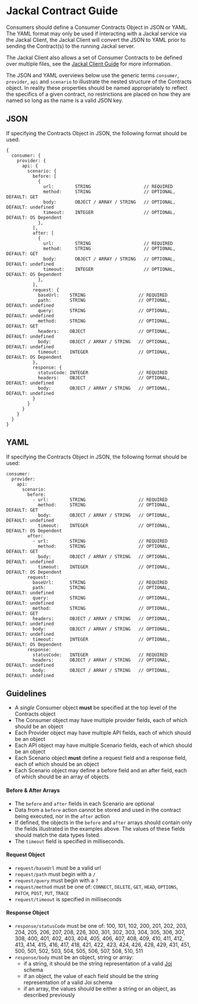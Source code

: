 # Jackal Contract Guide

Consumers should define a Consumer Contracts Object in JSON or YAML. The YAML format may only be used if interacting with a Jackal service via the Jackal Client, the Jackal Client will convert the JSON to YAML prior to sending the Contract(s) to the running Jackal server.

The Jackal Client also allows a set of Consumer Contracts to be defined over multiple files, see the [Jackal Client Guide](https://github.com/findmypast-oss/jackal/blob/master/docs/client.md) for more information.

The JSON and YAML overviews below use the generic terms `consumer`, `provider`, `api` and `scenario` to illustrate the nested structure of the Contracts object. In reality these properties should be named appropriately to reflect the specifics of a given contract, no restrictions are placed on how they are named so long as the name is a valid JSON key.

## JSON

If specifying the Contracts Object in JSON, the following format should be used:

```
{
  consumer: {
    provider: {
      api: {
        scenario: {
          before: [
            {
              url:        STRING                    // REQUIRED
              method:     STRING                    // OPTIONAL, DEFAULT: GET
              body:       OBJECT / ARRAY / STRING   // OPTIONAL, DEFAULT: undefined
              timeout:    INTEGER                   // OPTIONAL, DEFAULT: OS Dependent
            },
          ],
          after: [
            {
              url:        STRING                    // REQUIRED
              method:     STRING                    // OPTIONAL, DEFAULT: GET
              body:       OBJECT / ARRAY / STRING   // OPTIONAL, DEFAULT: undefined
              timeout:    INTEGER                   // OPTIONAL, DEFAULT: OS Dependent
            },
          ],
          request: {
            baseUrl:    STRING                    // REQUIRED
            path:       STRING                    // OPTIONAL, DEFAULT: undefined
            query:      STRING                    // OPTIONAL, DEFAULT: undefined
            method:     STRING                    // OPTIONAL, DEFAULT: GET
            headers:    OBJECT                    // OPTIONAL, DEFAULT: undefined
            body:       OBJECT / ARRAY / STRING   // OPTIONAL, DEFAULT: undefined
            timeout:    INTEGER                   // OPTIONAL, DEFAULT: OS Dependent
          },
          response: {
            statusCode: INTEGER                   // REQUIRED
            headers:    OBJECT                    // OPTIONAL, DEFAULT: undefined
            body:       OBJECT / ARRAY / STRING   // OPTIONAL, DEFAULT: undefined
          }
        }
      }
    }
  }
}
```

## YAML

If specifying the Contracts Object in JSON, the following format should be used:

```
consumer:
  provider:
    api:
      scenario:
        before:
          - url:        STRING                    // REQUIRED
            method:     STRING                    // OPTIONAL, DEFAULT: GET
            body:       OBJECT / ARRAY / STRING   // OPTIONAL, DEFAULT: undefined
            timeout:    INTEGER                   // OPTIONAL, DEFAULT: OS Dependent
        after:
          - url:        STRING                    // REQUIRED
            method:     STRING                    // OPTIONAL, DEFAULT: GET
            body:       OBJECT / ARRAY / STRING   // OPTIONAL, DEFAULT: undefined
            timeout:    INTEGER                   // OPTIONAL, DEFAULT: OS Dependent
        request:
          baseUrl:      STRING                    // REQUIRED
          path:         STRING                    // OPTIONAL, DEFAULT: undefined
          query:        STRING                    // OPTIONAL, DEFAULT: undefined
          method:       STRING                    // OPTIONAL, DEFAULT: GET
          headers:      OBJECT / ARRAY / STRING   // OPTIONAL, DEFAULT: undefined
          body:         OBJECT / ARRAY / STRING   // OPTIONAL, DEFAULT: undefined
          timeout:      INTEGER                   // OPTIONAL, DEFAULT: OS Dependent
        response:
          statusCode:   INTEGER                   // REQUIRED
          headers:      OBJECT / ARRAY / STRING   // OPTIONAL, DEFAULT: undefined
          body:         OBJECT / ARRAY / STRING   // OPTIONAL, DEFAULT: undefined
```

## Guidelines

- A _single_ Consumer object __must__ be specified at the top level of the Contracts object
- The Consumer object may have multiple provider fields, each of which should be an object
- Each Provider object may have multiple API fields, each of which should be an object
- Each API object may have multiple Scenario fields, each of which should be an object
- Each Scenario object __must__ define a request field and a response field, each of which should be an object
- Each Scenario object may define a before field and an after field, each of which should be an array of objects

#### Before & After Arrays

- The `before` and `after` fields in each Scenario are optional
- Data from a `before` action cannot be stored and used in the contract being executed, nor in the `after` action
- If defined, the objects in the `before` and `after` arrays should contain only the fields illustrated in the examples above. The values of these fields should match the data types listed.
- The `timeout` field is specified in milliseconds.

#### Request Object

- `request/baseUrl` must be a valid url
- `request/path` must begin with a `/`
- `request/query` must begin with a `?`
- `request/method` must be one of: `CONNECT`, `DELETE`, `GET`, `HEAD`, `OPTIONS`, `PATCH`, `POST`, `PUT`, `TRACE`
- `request/timeout` is specified in milliseconds

#### Response Object

- `response/statusCode` must be one of: 100, 101, 102, 200, 201, 202, 203, 204, 205, 206, 207, 208, 226, 300, 301, 302, 303, 304, 305, 306, 307, 308, 400, 401, 402, 403, 404, 405, 406, 407, 408, 409, 410, 411, 412, 413, 414, 415, 416, 417, 418, 421, 422, 423, 424, 426, 428, 429, 431, 451, 500, 501, 502, 503, 504, 505, 506, 507, 508, 510, 511
- `response/body` must be an object, string or array:
  - if a string, it should be the string representation of a valid [Joi](https://github.com/hapijs/joi) schema
  - if an object, the value of each field should be the string representation of a valid Joi schema
  - if an array, the values should be either a string or an object, as described previously

